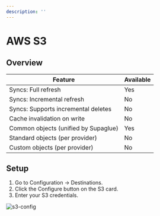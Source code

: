 ```yaml
---
description: ''
---
```


# AWS S3

## Overview

| Feature                              | Available |
| ------------------------------------ | --------- |
| Syncs: Full refresh                  | Yes       |
| Syncs: Incremental refresh           | No        |
| Syncs: Supports incremental deletes  | No        |
| Cache invalidation on write          | No        |
| Common objects (unified by Supaglue) | Yes       |
| Standard objects (per provider)      | No        |
| Custom objects (per provider)        | No        |

## Setup

1. Go to Configuration -> Destinations.
2. Click the Configure button on the S3 card.
3. Enter your S3 credentials.

![s3-config](/img/s3_form.png)
